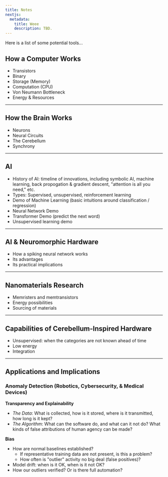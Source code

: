 ```yaml
---
title: Notes
nextjs:
  metadata:
    title: Weee
    description: TBD.
---
```


Here is a list of some potential tools...

## How a Computer Works
* Transistors
* Binary
* Storage (Memory)
* Computation (CPU)
* Von Neumann Bottleneck
* Energy & Resources

---

## How the Brain Works
* Neurons
* Neural Circuits
* The Cerebellum
* Synchrony

---

## AI
* History of AI: timeline of innovations, including symbolic AI, machine learning, back propogation & gradient descent, "attention is all you need," etc.
* Types: Supervised, unsupervised, reinforcement learning 
* Demo of Machine Learning (basic intuitions around classification / regression)
* Neural Network Demo
* Transformer Demo (predict the next word)
* Unsupervised learning demo

---

## AI & Neuromorphic Hardware
* How a spiking neural network works
* Its advantages
* Its practical implications

---

## Nanomaterials Research
* Memristers and memtransistors
* Energy possibilities
* Sourcing of materials

---


## Capabilities of Cerebellum-Inspired Hardware
* Unsupervised: when the categories are not known ahead of time
* Low energy
* Integration

---

## Applications and Implications
### Anomaly Detection (Robotics, Cybersecurity, & Medical Devices)

**Transparency and Explainability**
* *The Data*: What is collected, how is it stored, where is it transmitted, how long is it kept?
* *The Algorithm*: What can the software do, and what can it not do? What kinds of false attributions of human agency can be made?

**Bias**
* How are normal baselines established? 
  * If representative training data are not present, is this a problem?
  * How often is "outlier" activity no big deal (false positives)?
* Model drift: when is it OK, when is it not OK?
* How our outliers verified? Or is there full automation?
